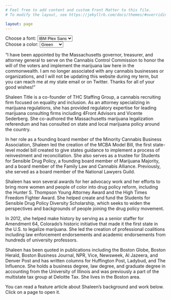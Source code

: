 ```yaml
---
# Feel free to add content and custom Front Matter to this file.
# To modify the layout, see https://jekyllrb.com/docs/themes/#overriding-theme-defaults

layout: page
---
```

<div class="customizerr">
<label for="font-select">Choose a font:</label>
 <select id="font-select" onchange="customizeFont()">
  <option value="IBM Plex Sans">IBM Plex Sans</option>
  <option value="Work Sans">Work Sans</option>
  <option value="Roboto">Roboto</option>
</select> 
<br />
<label for="color-select">Choose a color:</label>
 <select id="color-select" onchange="customizeColor()">
  <option value="green">Green</option>
  <option value="magenta">Magenta</option>
  <option value="blue">Blue</option>
</select> 
</div>
<div class="home__intro">
<div class="home__avatar"></div>
<p>“I have been appointed by the Massachusetts governor, treasurer, and attorney general to serve on the Cannabis Control Commission to honor the will of the voters and implement the marijuana law here in the commonwealth. I  am no longer associated with any cannabis businesses or organizations, and I will not be updating this website during my term, but you can reach me at my state email or on Twitter. Thanks for all of your good wishes!”</p>
</div>

Shaleen Title is a co-founder of THC Staffing Group, a cannabis recruiting firm focused on equality and inclusion. As an attorney specializing in marijuana regulations, she has provided regulatory expertise for leading marijuana consulting firms including 4Front Advisors and Vicente Sederberg. She co-authored the Massachusetts marijuana legalization referendum and has consulted on state and local marijuana policy around the country. 

In her role as a founding board member of the Minority Cannabis Business Association, Shaleen led the creation of the MCBA Model Bill, the first state-level model bill created to give states guidance to implement a process of reinvestment and reconciliation. She also serves as a trustee for Students for Sensible Drug Policy, a founding board member of Marijuana Majority, and a board member of the Family Law and Cannabis Alliance. Previously, she served as a board member of the National Lawyers Guild.

Shaleen has won several awards for her advocacy work and her efforts to bring more women and people of color into drug policy reform, including the Hunter S. Thompson Young Attorney Award and the High Times Freedom Fighter Award. She helped create and fund the Students for Sensible Drug Policy Diversity Scholarship, which seeks to widen the perspectives and backgrounds of people joining the drug policy movement. 

In 2012, she helped make history by serving as a senior staffer for Amendment 64, Colorado’s historic initiative that made it the first state in the U.S. to legalize marijuana. She led the creation of professional coalitions including law enforcement endorsements and academic endorsements from hundreds of university professors.

Shaleen has been quoted in publications including the Boston Globe, Boston Herald, Boston Business Journal,  NPR, Vice, Newsweek, Al Jazeera, and Denver Post and has written columns for Huffington Post, Ladybud, and The Influence. She holds a business degree, law degree, and graduate degree in accounting from the University of Illinois and was previously a part of the multistate tax group at Deloitte Tax. She lives in the Boston area. 

You can read a feature article about Shaleen’s background and work below. Click on a page to open it.